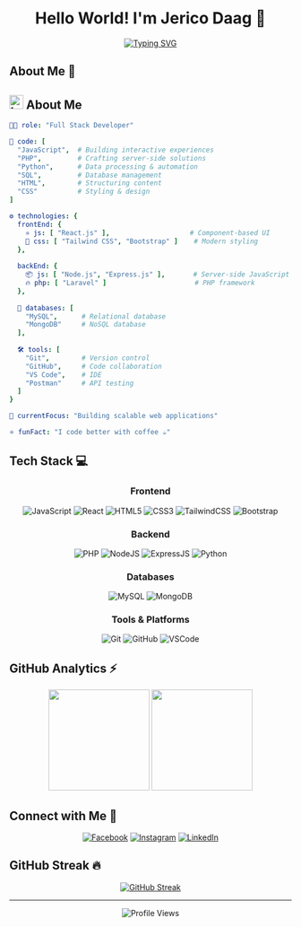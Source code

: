 <div align="center">
  
# Hello World! I'm Jerico Daag 👋
  
[![Typing SVG](https://readme-typing-svg.herokuapp.com?font=Fira+Code&size=25&duration=3000&pause=1000&color=2F81F7&center=true&vCenter=true&random=false&width=600&lines=Full+Stack+Developer+%F0%9F%92%BB;Software+Engineer+%F0%9F%9A%80;Code+Enthusiast+%F0%9F%92%A1;Always+Learning%2C+Always+Growing+%F0%9F%8C%B1)](https://git.io/typing-svg)

</div>

## About Me 🎯
## <img src="https://raw.githubusercontent.com/Tarikul-Islam-Anik/Animated-Fluent-Emojis/master/Emojis/Objects/Laptop.png" alt="Laptop" width="25" height="25" /> About Me 

<div align="left">

```yaml
🧑‍💻 role: "Full Stack Developer"

🔧 code: [
  "JavaScript",  # Building interactive experiences
  "PHP",         # Crafting server-side solutions
  "Python",      # Data processing & automation
  "SQL",         # Database management
  "HTML",        # Structuring content
  "CSS"          # Styling & design
]

⚙️ technologies: {
  frontEnd: {
    ⚛️ js: [ "React.js" ],                    # Component-based UI
    🎨 css: [ "Tailwind CSS", "Bootstrap" ]    # Modern styling
  },
  
  backEnd: {
    📦 js: [ "Node.js", "Express.js" ],       # Server-side JavaScript
    🔥 php: [ "Laravel" ]                      # PHP framework
  },
  
  💾 databases: [
    "MySQL",      # Relational database
    "MongoDB"     # NoSQL database
  ],
  
  🛠️ tools: [
    "Git",        # Version control
    "GitHub",     # Code collaboration
    "VS Code",    # IDE
    "Postman"     # API testing
  ]
}

🎯 currentFocus: "Building scalable web applications"

⭐ funFact: "I code better with coffee ☕"
```

</div>

## Tech Stack 💻

<div align="center">

### Frontend
![JavaScript](https://img.shields.io/badge/JavaScript-F7DF1E?style=for-the-badge&logo=javascript&logoColor=black)
![React](https://img.shields.io/badge/React-20232A?style=for-the-badge&logo=react&logoColor=61DAFB)
![HTML5](https://img.shields.io/badge/HTML5-E34F26?style=for-the-badge&logo=html5&logoColor=white)
![CSS3](https://img.shields.io/badge/CSS3-1572B6?style=for-the-badge&logo=css3&logoColor=white)
![TailwindCSS](https://img.shields.io/badge/Tailwind_CSS-38B2AC?style=for-the-badge&logo=tailwind-css&logoColor=white)
![Bootstrap](https://img.shields.io/badge/Bootstrap-563D7C?style=for-the-badge&logo=bootstrap&logoColor=white)

### Backend
![PHP](https://img.shields.io/badge/PHP-777BB4?style=for-the-badge&logo=php&logoColor=white)
![NodeJS](https://img.shields.io/badge/Node.js-43853D?style=for-the-badge&logo=node.js&logoColor=white)
![ExpressJS](https://img.shields.io/badge/Express.js-404D59?style=for-the-badge)
![Python](https://img.shields.io/badge/Python-14354C?style=for-the-badge&logo=python&logoColor=white)

### Databases
![MySQL](https://img.shields.io/badge/MySQL-00000F?style=for-the-badge&logo=mysql&logoColor=white)
![MongoDB](https://img.shields.io/badge/MongoDB-4EA94B?style=for-the-badge&logo=mongodb&logoColor=white)

### Tools & Platforms
![Git](https://img.shields.io/badge/Git-F05032?style=for-the-badge&logo=git&logoColor=white)
![GitHub](https://img.shields.io/badge/GitHub-100000?style=for-the-badge&logo=github&logoColor=white)
![VSCode](https://img.shields.io/badge/Visual_Studio_Code-0078D4?style=for-the-badge&logo=visual%20studio%20code&logoColor=white)
</div>

## GitHub Analytics ⚡
<div align="center">
  <img height="180em" src="https://github-readme-stats.vercel.app/api?username=jericodaag&show_icons=true&theme=tokyonight" />
  <img height="180em" src="https://github-readme-stats.vercel.app/api/top-langs/?username=jericodaag&layout=compact&theme=tokyonight" />
</div>

## Connect with Me 🤝
<div align="center">
  
[![Facebook](https://img.shields.io/badge/Facebook-1877F2?style=for-the-badge&logo=facebook&logoColor=white)](https://www.facebook.com/DaagEco/)
[![Instagram](https://img.shields.io/badge/Instagram-E4405F?style=for-the-badge&logo=instagram&logoColor=white)](https://www.instagram.com/ecodaag/)
[![LinkedIn](https://img.shields.io/badge/LinkedIn-0077B5?style=for-the-badge&logo=linkedin&logoColor=white)](https://www.linkedin.com/in/jerico-daag)

</div>

## GitHub Streak 🔥
<div align="center">
  
[![GitHub Streak](https://github-readme-streak-stats.herokuapp.com/?user=jericodaag&theme=tokyonight)](https://git.io/streak-stats)

</div>

---

<div align="center">
  <img src="https://komarev.com/ghpvc/?username=jericodaag&color=blue&style=for-the-badge" alt="Profile Views" />
</div>
